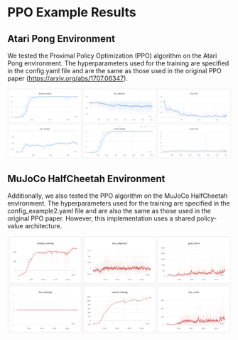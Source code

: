 # PPO Example Results

## Atari Pong Environment

We tested the Proximal Policy Optimization (PPO) algorithm on the Atari Pong environment. The hyperparameters used for the training are specified in the config.yaml file and are the same as those used in the original PPO paper (https://arxiv.org/abs/1707.06347).

![ppo_atari_pong.png](ppo_atari_pong.png)

## MuJoCo HalfCheetah Environment

Additionally, we also tested the PPO algorithm on the MuJoCo HalfCheetah environment. The hyperparameters used for the training are specified in the config_example2.yaml file and are also the same as those used in the original PPO paper. However, this implementation uses a shared policy-value architecture.

![ppo_mujoco_halfcheetah.png](ppo_mujoco_halfcheetah.png)
